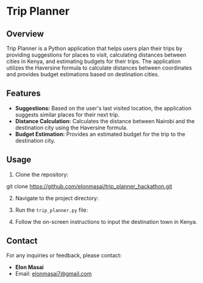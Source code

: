 # Trip Planner

## Overview
Trip Planner is a Python application that helps users plan their trips by providing suggestions for places to visit, calculating distances between cities in Kenya, and estimating budgets for their trips. The application utilizes the Haversine formula to calculate distances between coordinates and provides budget estimations based on destination cities.

## Features
- **Suggestions:** Based on the user's last visited location, the application suggests similar places for their next trip.
- **Distance Calculation:** Calculates the distance between Nairobi and the destination city using the Haversine formula.
- **Budget Estimation:** Provides an estimated budget for the trip to the destination city.

## Usage
1. Clone the repository:

git clone https://github.com/elonmasai/trip_planner_hackathon.git

2. Navigate to the project directory:

3. Run the `trip_planner.py` file:

4. Follow the on-screen instructions to input the destination town in Kenya.

## Contact
For any inquiries or feedback, please contact:
- **Elon Masai**
- Email: elonmasai7@gmail.com



